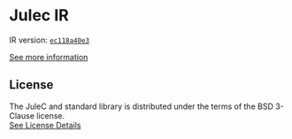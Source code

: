 # Julec IR

IR version: [`ec118a40e3`](https://github.com/julelang/jule/tree/ec118a40e30688892cdd28c0e5f915a9b30f2d01)

[See more information](https://manual.jule.dev/getting-started/install-from-source/compile-from-ir.html)

## License

The JuleC and standard library is distributed under the terms of the BSD 3-Clause license. \
[See License Details](./LICENSE)
